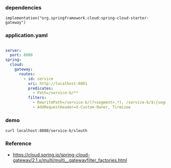 ### dependencies

    implementation("org.springframework.cloud:spring-cloud-starter-gateway")

### application.yaml 

``` yaml

server:
  port: 8080
spring:
  cloud:
    gateway:
      routes:
        - id: service
          uri: http://localhost:8081
          predicates:
            - Path=/service-b/**
          filters:
            - RewritePath=/service-b/(?<segment>.*), /service-b/$\{segment}
            - AddRequestHeader=X-Custom-Owner, Tirmizee

```

### demo

    curl localhost:8080/service-b/sleuth

### Reference

- https://cloud.spring.io/spring-cloud-gateway/2.1.x/multi/multi__gatewayfilter_factories.html